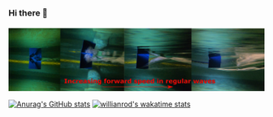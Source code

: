 ### Hi there 👋

#### 
![](https://github.com/gang525/gang525/blob/main/ventilation.png)

[![Anurag's GitHub stats](https://github-readme-stats.vercel.app/api?username=gang525)](https://github.com/anuraghazra/github-readme-stats)
[![willianrod's wakatime stats](https://github-readme-stats.vercel.app/api/wakatime?username=gang)](https://github.com/anuraghazra/github-readme-stats)
